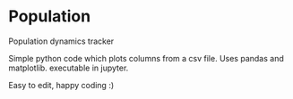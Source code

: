 # Population
Population dynamics tracker

Simple python code which plots columns from a csv file. Uses pandas and matplotlib. executable in jupyter.

Easy to edit, happy coding :)
